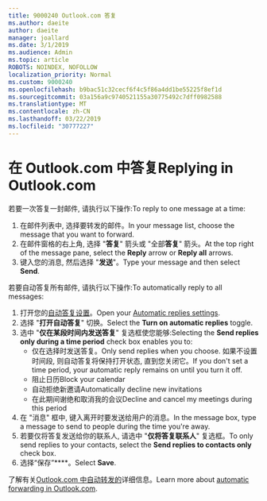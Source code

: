 ```yaml
---
title: 9000240 Outlook.com 答复
ms.author: daeite
author: daeite
manager: joallard
ms.date: 3/1/2019
ms.audience: Admin
ms.topic: article
ROBOTS: NOINDEX, NOFOLLOW
localization_priority: Normal
ms.custom: 9000240
ms.openlocfilehash: b9bac51c32cecf6f4c5f86a4dd1be55225f8ef1d
ms.sourcegitcommit: 03a156a9c9740521155a30775492c7dff0982588
ms.translationtype: MT
ms.contentlocale: zh-CN
ms.lasthandoff: 03/22/2019
ms.locfileid: "30777227"
---
```

# <a name="replying-in-outlookcom"></a><span data-ttu-id="7dbde-102">在 Outlook.com 中答复</span><span class="sxs-lookup"><span data-stu-id="7dbde-102">Replying in Outlook.com</span></span>

<span data-ttu-id="7dbde-103">若要一次答复一封邮件, 请执行以下操作:</span><span class="sxs-lookup"><span data-stu-id="7dbde-103">To reply to one message at a time:</span></span>

1. <span data-ttu-id="7dbde-104">在邮件列表中, 选择要转发的邮件。</span><span class="sxs-lookup"><span data-stu-id="7dbde-104">In your message list, choose the message that you want to forward.</span></span>
2. <span data-ttu-id="7dbde-105">在邮件窗格的右上角, 选择 "**答复**" 箭头或 "全部**答复**" 箭头。</span><span class="sxs-lookup"><span data-stu-id="7dbde-105">At the top right of the message pane, select the **Reply** arrow or **Reply all** arrows.</span></span>
3. <span data-ttu-id="7dbde-106">键入您的消息, 然后选择 "**发送**"。</span><span class="sxs-lookup"><span data-stu-id="7dbde-106">Type your message and then select **Send**.</span></span>

<span data-ttu-id="7dbde-107">若要自动答复所有邮件, 请执行以下操作:</span><span class="sxs-lookup"><span data-stu-id="7dbde-107">To automatically reply to all messages:</span></span>

1. <span data-ttu-id="7dbde-108">打开您的[自动答复设置](https://outlook.live.com/mail/options/mail/automaticReplies/automaticRepliesOption)。</span><span class="sxs-lookup"><span data-stu-id="7dbde-108">Open your [Automatic replies settings](https://outlook.live.com/mail/options/mail/automaticReplies/automaticRepliesOption).</span></span>
2. <span data-ttu-id="7dbde-109">选择 "**打开自动答复**" 切换。</span><span class="sxs-lookup"><span data-stu-id="7dbde-109">Select the **Turn on automatic replies** toggle.</span></span>
3. <span data-ttu-id="7dbde-110">选中 "**仅在某段时间内发送答复**" 复选框使您能够:</span><span class="sxs-lookup"><span data-stu-id="7dbde-110">Selecting the **Send replies only during a time period** check box enables you to:</span></span>
    - <span data-ttu-id="7dbde-111">仅在选择时发送答复。</span><span class="sxs-lookup"><span data-stu-id="7dbde-111">Only send replies when you choose.</span></span> <span data-ttu-id="7dbde-112">如果不设置时间段, 则自动答复将保持打开状态, 直到您关闭它。</span><span class="sxs-lookup"><span data-stu-id="7dbde-112">If you don't set a time period, your automatic reply remains on until you turn it off.</span></span>
    - <span data-ttu-id="7dbde-113">阻止日历</span><span class="sxs-lookup"><span data-stu-id="7dbde-113">Block your calendar</span></span>
    - <span data-ttu-id="7dbde-114">自动拒绝新邀请</span><span class="sxs-lookup"><span data-stu-id="7dbde-114">Automatically decline new invitations</span></span>
    - <span data-ttu-id="7dbde-115">在此期间谢绝和取消我的会议</span><span class="sxs-lookup"><span data-stu-id="7dbde-115">Decline and cancel my meetings during this period</span></span>
4. <span data-ttu-id="7dbde-116">在 "消息" 框中, 键入离开时要发送给用户的消息。</span><span class="sxs-lookup"><span data-stu-id="7dbde-116">In the message box, type a message to send to people during the time you're away.</span></span>
5. <span data-ttu-id="7dbde-117">若要仅将答复发送给你的联系人, 请选中 "**仅将答复联系人**" 复选框。</span><span class="sxs-lookup"><span data-stu-id="7dbde-117">To only send replies to your contacts, select the **Send replies to contacts only** check box.</span></span>
6. <span data-ttu-id="7dbde-118">选择“保存”\*\*\*\*。</span><span class="sxs-lookup"><span data-stu-id="7dbde-118">Select **Save**.</span></span>

<span data-ttu-id="7dbde-119">了解有关[Outlook.com 中自动转发的](https://support.office.com/article/14614626-9855-48dc-a986-dec81d07b1a0)详细信息。</span><span class="sxs-lookup"><span data-stu-id="7dbde-119">Learn more about [automatic forwarding in Outlook.com](https://support.office.com/article/14614626-9855-48dc-a986-dec81d07b1a0).</span></span>